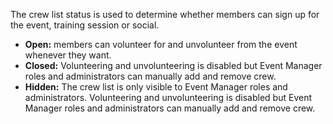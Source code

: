 The crew list status is used to determine whether members can sign up for the event, training session or social.

- **Open:** members can volunteer for and unvolunteer from the event whenever they want.
- **Closed:** Volunteering and unvolunteering is disabled but Event Manager roles and administrators can manually add and remove crew.
- **Hidden:** The crew list is only visible to Event Manager roles and administrators. Volunteering and unvolunteering is disabled but Event Manager roles and administrators can manually add and remove crew.
